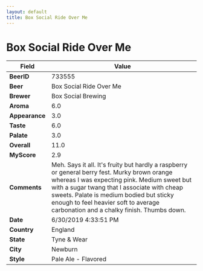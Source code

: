 ```yaml
---
layout: default
title: Box Social Ride Over Me
---
```


# Box Social Ride Over Me

| Field         | Value     |
|---------------|-----------|
| **BeerID** | 733555 |
| **Beer** | Box Social Ride Over Me |
| **Brewer** | Box Social Brewing |
| **Aroma** | 6.0 |
| **Appearance** | 3.0 |
| **Taste** | 6.0 |
| **Palate** | 3.0 |
| **Overall** | 11.0 |
| **MyScore** | 2.9 |
| **Comments** | Meh. Says it all. It's fruity but hardly a raspberry or general berry fest. Murky brown orange whereas I was expecting pink. Medium sweet but with a sugar twang that I associate with cheap sweets. Palate is medium bodied but sticky enough to feel heavier soft to average carbonation and a chalky finish. Thumbs down. |
| **Date** | 6/30/2019 4:33:51 PM |
| **Country** | England |
| **State** | Tyne &amp; Wear |
| **City** | Newburn |
| **Style** | Pale Ale - Flavored |
